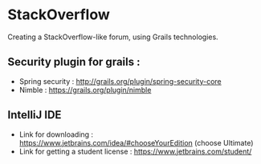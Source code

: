 # StackOverflow
Creating a StackOverflow-like forum, using Grails technologies.

## Security plugin for grails :
 - Spring security : http://grails.org/plugin/spring-security-core
 - Nimble : https://grails.org/plugin/nimble

## IntelliJ IDE

 - Link for downloading : https://www.jetbrains.com/idea/#chooseYourEdition (choose Ultimate)
 - Link for getting a student license : https://www.jetbrains.com/student/
